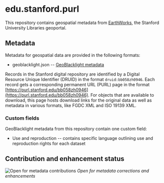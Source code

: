 # edu.stanford.purl

This repository contains geospatial metadata from [EarthWorks](https://earthworks.stanford.edu), the Stanford University Libraries geoportal.

## Metadata

Metadata for geospatial data are provided in the following formats:

- geoblacklight.json -- [GeoBlacklight metadata](https://github.com/geoblacklight/geoblacklight/blob/master/schema/geoblacklight-schema.md)

Records in the Stanford digital repository are identified by a Digital Resource Unique Identifier (DRUID) in the format `druid:bb058zh0946`. Each record gets a corresponding permanent URL (PURL) page in the format [https://purl.stanford.edu/bb058zh0946](https://purl.stanford.edu/bb058zh0946). For objects that are available to download, this page hosts download links for the original data as well as metadata in various formats, like FGDC XML and ISO 19139 XML.

### Custom fields

GeoBlacklight metadata from this repository contain one custom field:

- Use and reproduction -- contains specific language outlining use and reproduction rights for each dataset

## Contribution and enhancement status

![Open for metadata contributions](https://upload.wikimedia.org/wikipedia/commons/archive/0/0e/20170421060213%21Location_dot_green.svg) *Open for metadata corrections and enhancements*
